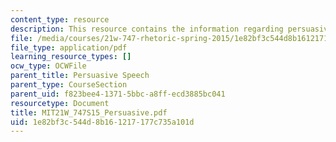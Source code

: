 ```yaml
---
content_type: resource
description: This resource contains the information regarding persuasive speech assignment.
file: /media/courses/21w-747-rhetoric-spring-2015/1e82bf3c544d8b161217177c735a101d_MIT21W_747S15_Persuasive.pdf
file_type: application/pdf
learning_resource_types: []
ocw_type: OCWFile
parent_title: Persuasive Speech
parent_type: CourseSection
parent_uid: f823bee4-1371-5bbc-a8ff-ecd3885bc041
resourcetype: Document
title: MIT21W_747S15_Persuasive.pdf
uid: 1e82bf3c-544d-8b16-1217-177c735a101d
---
```


